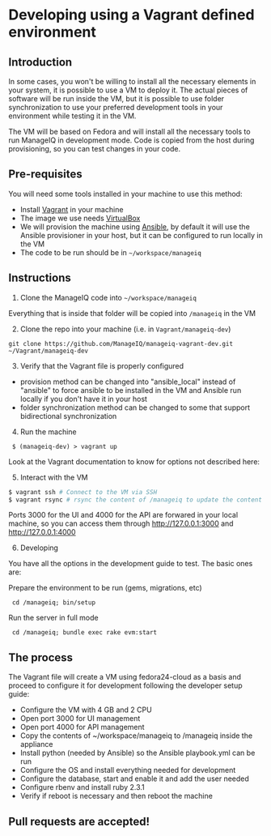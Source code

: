 # Developing using a Vagrant defined environment

## Introduction

In some cases, you won't be willing to install all the necessary elements in your system, it is possible to use a VM to deploy it.
The actual pieces of software will be run inside the VM, but it is possible to use folder synchronization to use your preferred development tools in your environment while testing it in the VM.

The VM will be based on Fedora and will install all the necessary tools to run ManageIQ in development mode.
Code is copied from the host during provisioning, so you can test changes in your code.

## Pre-requisites

You will need some tools installed in your machine to use this method:

- Install [Vagrant](http://vagrantup.com/) in your machine
- The image we use needs [VirtualBox](https://www.virtualbox.org/)
- We will provision the machine using [Ansible](https://www.ansible.com/), by default it will use the Ansible provisioner in your host, but it can be configured to run locally in the VM
- The code to be run should be in `~/workspace/manageiq`

## Instructions

 1. Clone the ManageIQ code into `~/workspace/manageiq`

 Everything that is inside that folder will be copied into `/manageiq` in the VM

 2. Clone the repo into your machine (i.e. in `Vagrant/manageiq-dev`)

 `git clone https://github.com/ManageIQ/manageiq-vagrant-dev.git ~/Vagrant/manageiq-dev`

 3. Verify that the Vagrant file is properly configured

  - provision method can be changed into "ansible_local" instead of "ansible" to force ansible to be installed in the VM and Ansible run locally if you don't have it in your host
  - folder synchronization method can be changed to some that support bidirectional synchronization

 4. Run the machine

 ` $ (manageiq-dev) > vagrant up`

 Look at the Vagrant documentation to know for options not described here:

 5. Interact with the VM

  ``` bash
  $ vagrant ssh # Connect to the VM via SSH
  $ vagrant rsync # rsync the content of /manageiq to update the content
  ```

  Ports 3000 for the UI and 4000 for the API are forwared in your local machine, so you can access them through http://127.0.0.1:3000 and http://127.0.0.1:4000

 6. Developing

  You have all the options in the development guide to test. The basic ones are:

  Prepare the environment to be run (gems, migrations, etc)

  ` cd /manageiq; bin/setup`

  Run the server in full mode

  ` cd /manageiq; bundle exec rake evm:start`


## The process

The Vagrant file will create a VM using fedora24-cloud as a basis and proceed to configure it for development following the developer setup guide:

- Configure the VM with 4 GB and 2 CPU
- Open port 3000 for UI management
- Open port 4000 for API management
- Copy the contents of ~/workspace/manageiq to /manageiq inside the appliance
- Install python (needed by Ansible) so the Ansible playbook.yml can be run
- Configure the OS and install everything needed for development
- Configure the database, start and enable it and add the user needed
- Configure rbenv and install ruby 2.3.1
- Verify if reboot is necessary and then reboot the machine


## Pull requests are accepted!
